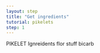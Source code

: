```yaml
---
layout: step
title: "Get ingredients"
tutorial: pikelets
step: 1
---
```


PIKELET Ignreidents
flor
stuff
bicarb

